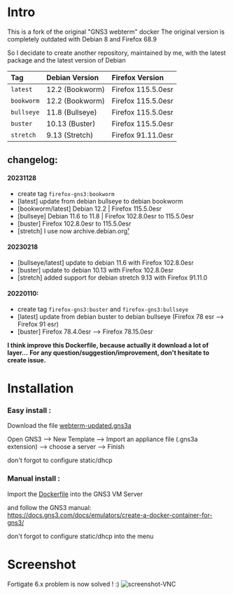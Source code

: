 # Intro
This is a fork of the original "GNS3 webterm" docker
The original version is completely outdated with Debian 8 and Firefox 68.9

So I decidate to create another repository, maintained by me,
with the latest package and the latest version of Debian

|      Tag       |  Debian Version  |   Firefox Version   |
| :---           | :---             | :---                |
| `latest`       | 12.2  (Bookworm) | Firefox  115.5.0esr |
| `bookworm`     | 12.2  (Bookworm) | Firefox  115.5.0esr |
| `bullseye`     | 11.8  (Bullseye) | Firefox  115.5.0esr |
| `buster`       | 10.13 (Buster)   | Firefox  115.5.0esr |
| `stretch`      | 9.13  (Stretch)  | Firefox  91.11.0esr |

## changelog:
#### 20231128
- create tag `firefox-gns3:bookworm`
- [latest] update from debian bullseye to debian bookworm
- [bookworm/latest] Debian 12.2 | Firefox 115.5.0esr
- [bullseye] Debian 11.6 to 11.8 | Firefox 102.8.0esr to 115.5.0esr
- [buster] Firefox 102.8.0esr to 115.5.0esr
- [stretch] I use now archive.debian.org[¹](https://lists.debian.org/debian-devel-announce/2023/03/msg00006.html)

#### 20230218
- [bullseye/latest] update to debian 11.6 with Firefox 102.8.0esr
- [buster] update to debian 10.13 with Firefox 102.8.0esr
- [stretch] added support for debian stretch 9.13 with Firefox 91.11.0

#### 20220110:
- create tag `firefox-gns3:buster` and `firefox-gns3:bullseye`
- [latest] update from debian buster to debian bullseye (Firefox 78 esr --> Firefox 91 esr)
- [buster] Firefox 78.4.0esr --> Firefox 78.15.0esr

__I think improve this Dockerfile, because actually it download a lot of layer...__
__For any question/suggestion/improvement, don't hesitate to create issue.__

# Installation
### Easy install :
Download the file [webterm-updated.gns3a](https://github.com/borrougagnou/Firefox-GNS3/releases/latest/download/webterm-updated.gns3a)

Open GNS3 --> New Template --> Import an appliance file (.gns3a extension) --> choose a server --> Finish

don't forgot to configure static/dhcp


### Manual install :
Import the [Dockerfile](https://github.com/borrougagnou/Firefox-GNS3/releases/latest/download/Dockerfile) into the GNS3 VM Server

and follow the GNS3 manual: https://docs.gns3.com/docs/emulators/create-a-docker-container-for-gns3/

don't forgot to configure static/dhcp into the menu


# Screenshot
Fortigate 6.x problem is now solved ! :) 
![screenshot-VNC](https://user-images.githubusercontent.com/10796546/97975437-6d0afa00-1dc9-11eb-8f5a-a17e3a315412.png)
